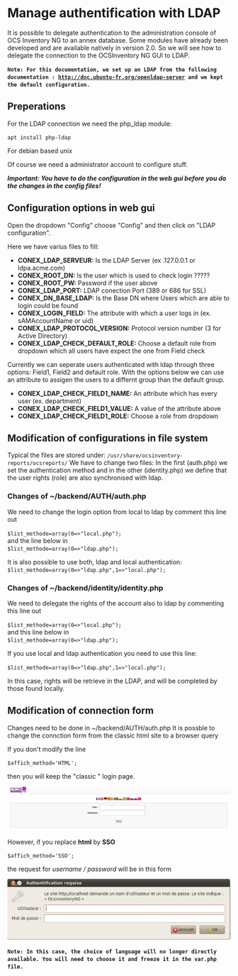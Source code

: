 # Manage authentification with LDAP

It is possible to delegate authentication to the administration console of OCS Inventory NG to an annex
database. Some modules have already been developed and are available natively in version 2.0. So we will
see how to delegate the connection to the OCSInventory NG GUI to LDAP.

**`Note: For this documentation, we set up an LDAP from the following documentation :
`[`http://doc.ubuntu-fr.org/openldap-server`](http://doc.ubuntu-fr.org/openldap-server)`
and we kept the default configuration.`**

## Preperations
For the LDAP connection we need the php_ldap module:
``` 
apt install php-ldap
```
For debian based unix

Of course we need a administrator account to configure stuff.

**_Important: You have to do the configuration in the web gui before you do the changes in the config files!_**

## Configuration options in web gui
Open the dropdown "Config" choose "Config" and then click on "LDAP configuration".

Here we have varius files to fill:
+ **CONEX_LDAP_SERVEUR:** Is the LDAP Server (ex .127.0.0.1 or ldpa.acme.com)
+ **CONEX_ROOT_DN:** Is the user which is used to check login ?????
+ **CONEX_ROOT_PW:** Password if the user above
+ **CONEX_LDAP_PORT:** LDAP conection Port (389 or 686 for SSL)
+ **CONEX_DN_BASE_LDAP:** Is the Base DN where Users which are able to login could be found
+ **CONEX_LOGIN_FIELD:** The attribute with which a user logs in (ex. sAMAccountName or uid)
+ **CONEX_LDAP_PROTOCOL_VERSION:** Protocol version number (3 for Active Directory)
+ **CONEX_LDAP_CHECK_DEFAULT_ROLE:** Choose a default role from dropdown which all users have expect the one from Field check

Currently we can seperate users authenticated with ldap through three options: Field1, Field2 and default role. With the options below we can use an attribute to assigen the users to a differnt group than the default group.
+ **CONEX_LDAP_CHECK_FIELD1_NAME:** An attribute which has every user (ex. department)
+ **CONEX_LDAP_CHECK_FIELD1_VALUE:** A value of the attribute above 
+ **CONEX_LDAP_CHECK_FIELD1_ROLE:** Choose a role from dropdown


## Modification of configurations in file system
Typical the files are stored under: ```/usr/share/ocsinventory-reports/ocsreports/```
We have to change two files: In the first (auth.php) we set the authentication method and in the other (identity.php) we define that the user rights (role) are also synchronised with ldap.

### Changes of ~/backend/AUTH/auth.php
We need to change the login option from local to ldap by comment this line out 

`$list_methode=array(0=>"local.php");`       
and the line below in        
`$list_methode=array(0=>"ldap.php");`      

It is also possible to use both, ldap and local authentication:                
`$list_methode=array(0=>"ldap.php",1=>"local.php");`    


### Changes of ~/backend/identity/identity.php
We need to delegate the rights of the account also to ldap by commenting this line out

`$list_methode=array(0=>"local.php");`      
and this line below in      
`$list_methode=array(0=>"ldap.php");`     

If you use local and ldap authentication you need to use this line:

`$list_methode=array(0=>"ldap.php",1=>"local.php");`

In this case, rights will be retrieve in the LDAP, and will be completed by those found locally.


## Modification of connection form
Changes need to be done in ~/backend/AUTH/auth.php
It is possble to change the connction form from the classic html site to a browser query

If you don't modify the line

    $affich_method='HTML';

then you will keep the "classic " login page.

![ocsreport's homesecreen](../../img/server/reports/ldap_5.png)

However, if you replace **html** by **SSO**

    $affich_method='SSO';

the request for _username / password_ will be in this form

![connection's id and pw](../../img/server/reports/ldap_6.jpg)

**`Note: In this case, the choice of language will no longer directly available.
You will need to choose it and freeze it in the var.php file.`**


